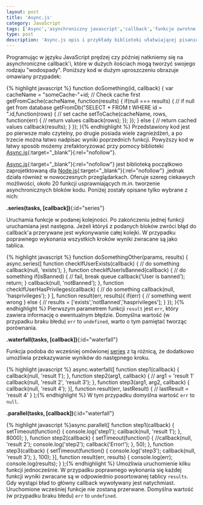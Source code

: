 ```yaml
---
layout: post
title: 'Async.js'
category: JavaScript
tags: ['Async','asynchroniczny javascript','callback','funkcje zwrotne']
type: post
description: 'Async.js opis i przykłady biblioteki ułatwiającej pisanie asynchronicznego kodu JavaScript.'
---
```

Programując w języku JavaScript prędzej czy później natkniemy się na asynchroniczne callback'i, które w dużych ilościach mogą tworzyć swojego rodzaju "wodospady". Poniższy kod w dużym uproszczeniu obrazuje omawiany przypadek:

{% highlight javascript %}
function doSomething(id, callback) {
	var cacheName = "someCache-"+id;
	// Check cache first
	getFromCache(cacheName, function(results) {
		if(null === results) {
			// if null get from database
			getFromDb("SELECT * FROM t WHERE id = ".id,function(rows) {
				// set cache 
				setToCache(cacheName, rows, function(err) {
					// return values
					callback(rows);
				});
			});
		} else {
			// return cached values
			callback(results);
		}
	});
}{% endhighlight %}
Przedstawiony kod jest po pierwsze mało czytelny, po drugie posiada wiele zagnieżdżeń, a po trzecie można łatwo nadpisac wyniki poprzednich funkcji. Powyższy kod w łatwy sposób możemy zrefaktoryzować przy pomocy biblioteki [Async.js](https://github.com/caolan/async){:target="_blank"}{:rel="nofollow"}.

[Async.js](https://github.com/caolan/async){:target="_blank"}{:rel="nofollow"} jest biblioteką początkowo zaprojetktowaną dla [Node.js](http://nodejs.org/){:target="_blank"}{:rel="nofollow"} ,jednak działa również w nowoczesnych przeglądarkach. Oferuje szereg ciekawych możliwości, około 20 funkcji usprawniających m.in. tworzenie asynchronicznych bloków kodu. Poniżej zostały opisane tylko wybrane z nich:

__.series(tasks, [callback])__{:id="series"}

Uruchamia funkcje w podanej kolejności. Po zakończeniu jednej funkcji uruchamiana jest następna. Jeżeli któryś z podanych bloków zwróci błąd do callback'a przerywane jest wykonywanie całej kolejki. W przypadku poprawnego wykonania wszystkich kroków wyniki zwracane są jako tablica.

{% highlight javascript %}
function doSomethingOther(params, results) {
	async.series([
		function checkIfUserExists(callback) {
			// do something
			callback(null, 'exists');
		},
		function checkIfUserIsBanned(callback) {
			// do something
			if(isBanned) {
				// fail, break queue
				callback('User is banned');
				return;
			}
			callback(null, 'notBanned');
		},
		function checkIfUserHasPrivileges(callback) {
			// do something
			callback(null, 'hasprivileges');
		}
	], 
	function result(err, results){
		if(err) {
			// something went wrong
		} else {
			// results = ['exists','notBanned','hasprivileges'];
		}
	});
}{% endhighlight %}
Pierwszym parametrem funkcji `result` jest `err`, który zawiera informację o ewentualnym błędzie. Domyślna wartość (w przypadku braku błedu) `err` to `undefined`, warto o tym pamiętać tworząc porównania.

__.waterfall(tasks, [callback])__{:id="waterfall"}

Funkcja podoba do wcześniej omówionej [series](#series) z tą różnicą, że dodatkowo umożliwia przekazywanie wyników do następnego kroku.

{% highlight javascript %}
async.waterfall([
	function step1(callback) {
		callback(null, 'result 1');
	},
	function step2(arg1, callback) {
		// arg1 = 'result 1'
		callback(null, 'result 2', 'result 3');
	},
	function step3(arg1, arg2, callback) {
		callback(null, 'result 4');
	}],
	function result(err, lastResult) {
		// lastResult = 'result 4'
	}
);{% endhighlight %}
W tym przypadku domyślna wartość `err` to `null`.

__.parallel(tasks, [callback])__{:id="waterfall"}

{% highlight javascript %}async.parallel([
	function step1(callback) {
		setTimeout(function() {
			console.log('step1');
			callback(null, 'result 1');	
		}, 8000);
	},
	function step2(callback) {
		setTimeout(function() {
			//callback(null, 'result 2');
			console.log('step2');
			callback('Error!');
		}, 50);
	},
	function step3(callback) {
		setTimeout(function() {
			console.log('step3');
			callback(null, 'result 3');
		}, 100);
	}],
	function result(err, results) {
		console.log(err);
		console.log(results);
	}
);{% endhighlight %}
Umożliwia uruchomienie kilku funkcji jednocześnie. W przypadku poprawnego wykonania się każdej funkcji wyniki zwracane są w odpowiednio posortowanej tablicy `results`. Gdy wystąpi bład to główny callback wywoływany jest natychmiast. Uruchomione wcześniej funkcje nie zostaną przerwane. Domyślna wartość (w przypadku braku błedu) `err` to `undefined`.
